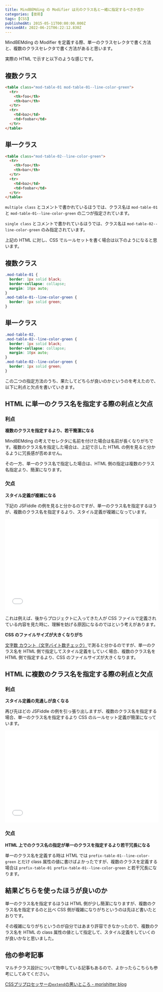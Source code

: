 ```yaml
---
title: MindBEMding の Modifier は元のクラス名と一緒に指定するべきか否か
categories: [技術]
tags: [CSS]
publishedAt: 2015-05-11T00:00:00.000Z
revisedAt: 2022-06-21T06:22:12.830Z
---
```


MindBEMding の Modifier を定義する際、単一のクラスセレクタで書く方法と、複数のクラスセレクタで書く方法があると思います。

実際の HTML で示すと以下のような感じです。

## 複数クラス

```html
<table class="mod-table-01 mod-table-01--line-color-green">
  <tr>
    <th>foo</th>
    <th>bar</th>
  </tr>
  <tr>
    <td>baz</td>
    <td>foobar</td>
  </tr>
</table>
```

## 単一クラス

```html
<table class="mod-table-02--line-color-green">
  <tr>
    <th>foo</th>
    <th>bar</th>
  </tr>
  <tr>
    <td>baz</td>
    <td>foobar</td>
  </tr>
</table>
```

`multiple class` とコメントで書かれているほうでは、クラス名は `mod-table-01` と `mod-table-01--line-color-green` の二つが指定されています。

`single class` とコメントで書かれているほうでは、クラス名は `mod-table-02--line-color-green` のみ指定されています。

上記の HTML に対し、CSS でルールセットを書く場合は以下のようになると思います。

## 複数クラス

```css
.mod-table-01 {
  border: 1px solid black;
  border-collapse: collapse;
  margin: 10px auto;
}
.mod-table-01--line-color-green {
  border: 1px solid green;
}
```

## 単一クラス

```css
.mod-table-02,
.mod-table-02--line-color-green {
  border: 1px solid black;
  border-collapse: collapse;
  margin: 10px auto;
}
.mod-table-02--line-color-green {
  border: 1px solid green;
}
```

この二つの指定方法のうち、果たしてどちらが良いのかというのを考えたので、以下に利点と欠点を書いていきます。

## HTML に単一のクラス名を指定する際の利点と欠点

### 利点

**複数のクラスを指定するより、若干簡潔になる**

MindBEMding の考えでセレクタに名前を付けた場合は名前が長くなりがちです。複数のクラス名を指定した場合は、上記で示した HTML の例を見ると分かるように冗長感が否めません。

その一方、単一のクラス名で指定した場合は、HTML 側の指定は複数のクラス名指定より、簡潔になります。

### 欠点

**スタイル定義が複雑になる**

下記の JSFiddle の例を見ると分かるのですが、単一のクラス名を指定するほうが、複数のクラス名を指定するより、スタイル定義が複雑になっています。

<iframe width="100%" height="300" src="//jsfiddle.net/aempn99y/2/embedded/result,html,css" allowfullscreen="allowfullscreen" frameborder="0"></iframe>

これは例えば、後からプロジェクトに入ってきた人が CSS ファイルで定義されている内容を見た時に、理解を妨げる原因になるのではという考えがあります。

**CSS のファイルサイズが大きくなりがち**

[文字数 カウント（文字バイト数チェック）](http://www.luft.co.jp/cgi/str_counter.php)で測ると分かるのですが、単一のクラス名を HTML 側で指定してスタイル定義をしていく場合、複数のクラス名を HTML 側で指定するより、CSS のファイルサイズが大きくなります。

## HTML に複数のクラス名を指定する際の利点と欠点

### 利点

**スタイル定義の見通しが良くなる**

再び先ほどの JSFiddle の例を引っ張り出しますが、複数のクラス名を指定する場合、単一のクラス名を指定するより CSS のルールセット定義が簡潔になっています。

<iframe width="100%" height="300" src="//jsfiddle.net/aempn99y/2/embedded/result,html,css" allowfullscreen="allowfullscreen" frameborder="0"></iframe>

### 欠点

**HTML 上でのクラス名の指定が単一のクラスを指定するより若干冗長になる**

単一のクラス名を定義する時は HTML では `prefix-table-01--line-color-green` とだけ class 属性の値に書けばよかったですが、複数のクラスを定義する場合は `prefix-table-01 prefix-table-01--line-color-green` と若干冗長になります。

## 結果どちらを使ったほうが良いのか

単一のクラス名を指定するほうは HTML 側が少し簡潔になりますが、複数のクラス名を指定するのと比べ CSS 側が複雑になりがちというのは先ほど書いたとおりです。

その複雑になりがちというのが自分ではあまり許容できなかったので、複数のクラス名を HTML の class 属性の値として指定して、スタイル定義をしていくのが良いかなと思いました。

## 他の参考記事

マルチクラス設計について物申している記事もあるので、よかったらこちらも参考にしてみてください。

[CSSプリプロセッサーの`extend`の悪いところ - morishitter blog](http://morishitter.hatenablog.com/entry/2014/11/28/004234)
